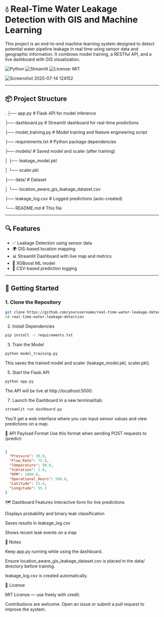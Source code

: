 # 💧 Real-Time Water Leakage Detection with GIS and Machine Learning

This project is an end-to-end machine learning system designed to detect potential water pipeline leakage in real time using sensor data and geographic information. It combines model training, a RESTful API, and a live dashboard with GIS visualization.

![Python](https://img.shields.io/badge/Python-3.9-blue)
![Streamlit](https://img.shields.io/badge/Built_with-Streamlit-orange)
![License: MIT](https://img.shields.io/badge/License-MIT-green)

![Screenshot 2025-07-14 124152](https://github.com/user-attachments/assets/f40cb8a2-7f60-43c9-89ae-a3ae2b631592)


---

## 📦 Project Structure

.
├── app.py # Flask API for model inference

├── dashboard.py # Streamlit dashboard for real-time predictions

├── model_training.py # Model training and feature engineering script

├── requirements.txt # Python package dependencies

├── models/ # Saved model and scaler (after training)

│ ├── leakage_model.pkl

│ └── scaler.pkl

├── data/ # Dataset

│ └── location_aware_gis_leakage_dataset.csv

├── leakage_log.csv # Logged predictions (auto-created)

└── README.md # This file

---

## 🔍 Features

- ✅ Leakage Detection using sensor data
- 🌍 GIS-based location mapping
- 📊 Streamlit Dashboard with live map and metrics
- 🧠 XGBoost ML model
- 🧾 CSV-based prediction logging

---

## 🚀 Getting Started

### 1. Clone the Repository

```bash
git clone https://github.com/yourusername/real-time-water-leakage-detection.git
cd real-time-water-leakage-detection
```
2. Install Dependencies
```bash
pip install -r requirements.txt
```
3. Train the Model
```bash
python model_training.py
```
This saves the trained model and scaler (leakage_model.pkl, scaler.pkl).

5. Start the Flask API
```bash
python app.py
```
The API will be live at http://localhost:5000.

7. Launch the Dashboard
In a new terminal/tab:

```bash
streamlit run dashboard.py
```
You’ll get a web interface where you can input sensor values and view predictions on a map.

📡 API Payload Format
Use this format when sending POST requests to /predict:
```json

{
  "Pressure": 30.0,
  "Flow_Rate": 75.0,
  "Temperature": 90.0,
  "Vibration": 2.0,
  "RPM": 1800.0,
  "Operational_Hours": 500.0,
  "Latitude": 25.4,
  "Longitude": 55.3
}
```
🗺️ Dashboard Features
Interactive form for live predictions

Displays probability and binary leak classification

Saves results in leakage_log.csv

Shows recent leak events on a map

📌 Notes

Keep app.py running while using the dashboard.

Ensure location_aware_gis_leakage_dataset.csv is placed in the data/ directory before training.

leakage_log.csv is created automatically.

🧾 License

MIT License — use freely with credit.

Contributions are welcome. Open an issue or submit a pull request to improve the system.
